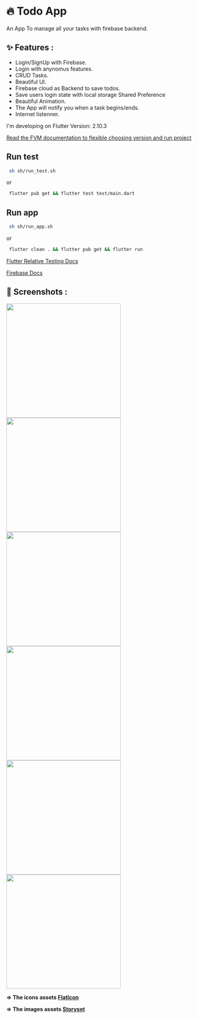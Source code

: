 # 🔥 Todo App

An App To manage all your tasks with firebase backend.


## ✨ Features :
- Login/SignUp with Firebase.
- Login with anynomus features.
- CRUD Tasks.
- Beautiful UI.
- Firebase cloud as Backend to save todos.
- Save users login state with local storage Shared Preference
- Beautiful Animation.
- The App will notify you when a task begins/ends.
- Internet listenner.

I'm developing on Flutter Version: 2.10.3

[Read the FVM documentation to flexible choosing version and run project](https://fvm.app)


## Run test

```bash
 sh sh/run_test.sh
```

or

```bash
 flutter pub get && flutter test test/main.dart
```
## Run app

```bash
 sh sh/run_app.sh
```

or

```bash
 flutter clean . && flutter pub get && flutter run
```
[Flutter Relative Testing Docs](https://docs.flutter.dev/testing)


[Firebase Docs](https://firebase.flutter.dev/docs/overview/)
## 📸 Screenshots :

<img src="assets/onboarding.png" width="300"> <img src="assets/welcome.png" width="300"> <img src="assets/login.png" width="300"> <img src="assets/homepage.png" width="300">
<img src="assets/addtask.png" width="300"> <img src="assets/settings.png" width="300">



**=> The icons assets [FlatIcon](https://www.flaticon.com/)**

**=> The images assets [Storyset](https://storyset.com/)**